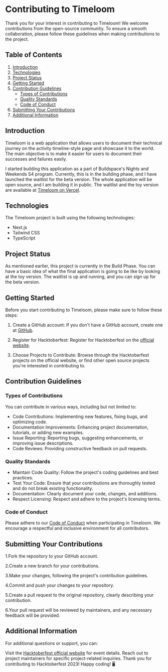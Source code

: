 # Contributing to Timeloom

Thank you for your interest in contributing to Timeloom! We welcome contributions from the open-source community. To ensure a smooth collaboration, please follow these guidelines when making contributions to the project.

## Table of Contents

1. [Introduction](#introduction)
2. [Technologies](#technologies)
3. [Project Status](#project-status)
4. [Getting Started](#getting-started)
5. [Contribution Guidelines](#contribution-guidelines)
      - [Types of Contributions](#types-of-contributions)
      - [Quality Standards](#quality-standards)
      - [Code of Conduct](#code-of-conduct)
6. [Submitting Your Contributions](#submitting-your-contributions)
7. [Additional Information](#additional-information)

## Introduction

Timeloom is a web application that allows users to document their technical journey on the activity timeline-style page and showcase it to the world. The main objective is to make it easier for users to document their successes and failures easily.

I started building this application as a part of Buildspace's Nights and Weekends S4 program. Currently, this is in the building phase, and I have launched the waitlist for the beta version. The whole application will be open source, and I am building it in public. The waitlist and the toy version are available at [Timeloom on Vercel](https://timeloom.vercel.app/).

## Technologies

The Timeloom project is built using the following technologies:

- Next.js
- Tailwind CSS
- TypeScript

## Project Status

As mentioned earlier, this project is currently in the Build Phase. You can have a basic idea of what the final application is going to be like by looking at the toy version. The waitlist is up and running, and you can sign up for the beta version.

## Getting Started

Before you start contributing to Timeloom, please make sure to follow these steps:

1. Create a GitHub account: If you don't have a GitHub account, create one at [GitHub](https://github.com/).

2. Register for Hacktoberfest: Register for Hacktoberfest on the [official website](https://hacktoberfest.digitalocean.com/).

3. Choose Projects to Contribute: Browse through the Hacktoberfest projects on the official website, or find other open source projects you're interested in contributing to.

## Contribution Guidelines

### Types of Contributions

You can contribute in various ways, including but not limited to:

- Code Contributions: Implementing new features, fixing bugs, and optimizing code.
- Documentation Improvements: Enhancing project documentation, tutorials, or adding new examples.
- Issue Reporting: Reporting bugs, suggesting enhancements, or improving issue descriptions.
- Code Reviews: Providing constructive feedback on pull requests.

### Quality Standards

- Maintain Code Quality: Follow the project's coding guidelines and best practices.
- Test Your Code: Ensure that your contributions are thoroughly tested and do not break existing functionality.
- Documentation: Clearly document your code, changes, and additions.
- Respect Licensing: Respect and adhere to the project's licensing terms.

### Code of Conduct

Please adhere to our [Code of Conduct](CODE_OF_CONDUCT.md) when participating in Timeloom. We encourage a respectful and inclusive environment for all contributors.

## Submitting Your Contributions

1.Fork the repository to your GitHub account.

2.Create a new branch for your contributions.

3.Make your changes, following the project's contribution guidelines.

4.Commit and push your changes to your repository.

5.Create a pull request to the original repository, clearly describing your contribution.

6.Your pull request will be reviewed by maintainers, and any necessary feedback will be provided.

## Additional Information

For additional questions or support, you can:

Visit the [Hacktoberfest official website](https://hacktoberfest.com) for event details.
Reach out to project maintainers for specific project-related inquiries.
Thank you for contributing to Hacktoberfest 2023! Happy coding! 🖥️